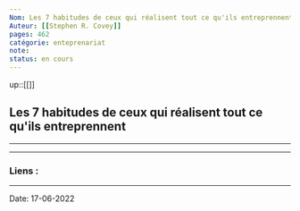 ```yaml
---
Nom: Les 7 habitudes de ceux qui réalisent tout ce qu'ils entreprennent
Auteur: [[Stephen R. Covey]]
pages: 462
catégorie: enteprenariat 
note:
status: en cours
---
```


up::[[]]

## Les 7 habitudes de ceux qui réalisent tout ce qu'ils entreprennent

---




---
### Liens :

---

Date: 17-06-2022